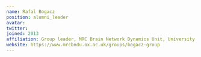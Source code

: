 ```yaml
---
name: Rafal Bogacz
position: alumni_leader
avatar: 
twitter: 
joined: 2013
affiliation: Group leader, MRC Brain Network Dynamics Unit, University of Oxford
website: https://www.mrcbndu.ox.ac.uk/groups/bogacz-group
---
```

